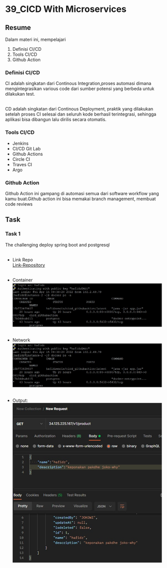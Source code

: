 # 39_CICD With Microservices

## Resume

Dalam materi ini, mempelajari <br />

1. Definisi CI/CD <br />
2. Tools CI/CD <br />
3. Github Action <br />

### Definisi CI/CD

CI adalah singkatan dari Continous Integration,proses automasi dimana mengintegrasikan various code dari sumber potensi yang berbeda untuk dilakukan test. <br /><br />

CD adalah singkatan dari Continous Deployment, praktik yang dilakukan setelah proses CI selesai dan seluruh kode berhasil terintegrasi, sehingga aplikasi bisa dibangun lalu dirilis secara otomatis.

### Tools CI/CD

- Jenkins
- CI/CD Git Lab
- Github Actions
- Circle CI
- Traves CI
- Argo

### Github Action

Github Action ini gampang di automasi semua dari software workflow yang kamu buat.Github action ini bisa memakai branch management, membuat code reviews<br/>

## Task

### Task 1

The challenging deploy spring boot and postgresql<br /> <br />

- Link Repo<br/>
  [Link-Repository](https://github.com/hafidzencis/CICD_GithubAction/actions/runs/2171937319)<br /><br />

- Container<br />
  ![xx](https://github.com/hafidzencis/java_muhammad-hafidz-febriansyah/blob/master/39_CICD%20With%20Microservices/screenshot/checkrunningcontainer.jpg)<br /><br />

- Network <br />
  ![xx](https://github.com/hafidzencis/java_muhammad-hafidz-febriansyah/blob/master/39_CICD%20With%20Microservices/screenshot/checkrunningcontainer.jpg)<br /><br />

- Output:<br />
  ![xx](https://github.com/hafidzencis/java_muhammad-hafidz-febriansyah/blob/master/39_CICD%20With%20Microservices/screenshot/photo6255695935246020481.jpg)<br /><br />
